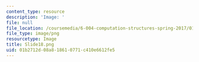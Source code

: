 ```yaml
---
content_type: resource
description: 'Image: '
file: null
file_location: /coursemedia/6-004-computation-structures-spring-2017/01b2712d08a818610771c410e6612fe5_Slide18.png
file_type: image/png
resourcetype: Image
title: Slide18.png
uid: 01b2712d-08a8-1861-0771-c410e6612fe5
---
```

